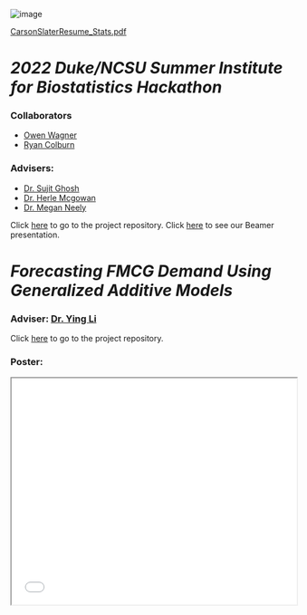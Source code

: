 ![image](IMG_3416.JPG)

[CarsonSlaterResume_Stats.pdf](https://github.com/carsonslater/portfolio2022/files/10018157/CarsonSlaterResume_Stats.pdf)

# *2022 Duke/NCSU Summer Institute for Biostatistics Hackathon*
  
### Collaborators
  - [Owen Wagner](https://github.com/ofwagner19)
  - [Ryan Colburn](https://github.com/colbu070)

### Advisers: 
  - [Dr. Sujit Ghosh](https://www4.stat.ncsu.edu/~ghosh/)
  - [Dr. Herle Mcgowan](https://statistics.sciences.ncsu.edu/people/hmmcgowa/)
  - [Dr. Megan Neely](https://scholars.duke.edu/person/megan.neely)

Click [here](https://github.com/carsonslater/sibs_summer2022) to go to the project repository.
Click [here](SIBS_powerpoint.pdf) to see our Beamer presentation.

# *Forecasting FMCG Demand Using Generalized Additive Models*

### Adviser: [Dr. Ying Li](https://github.com/yingli)

Click [here](https://github.com/carsonslater/mentored_research2022) to go to the project repository.

### Poster:
<iframe width="100%" height="400" src="Poster_Project_Iteration2_Final.pdf">

